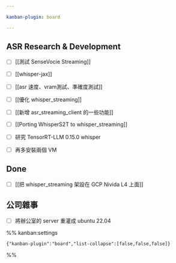 ```yaml
---

kanban-plugin: board

---
```


## ASR Research & Development

- [ ] [[測試 SenseVocie Streaming]]
- [ ] [[whisper-jax]]
- [ ] [[asr 速度、vram測試、準確度測試]]
- [ ] [[優化 whisper_streaming]]
- [ ] [[新增 asr_streaming_client 的一些功能]]
- [ ] [[Porting WhisperS2T to whisper_streaming]]
- [ ] 研究 TensorRT-LLM 0.15.0 whisper
- [ ] 再多安裝兩個 VM


## Done

- [ ] [[把 whisper_streaming 架設在 GCP Nivida L4 上面]]


## 公司雜事

- [ ] 將辦公室的 server 重灌成 ubuntu 22.04




%% kanban:settings
```
{"kanban-plugin":"board","list-collapse":[false,false,false]}
```
%%